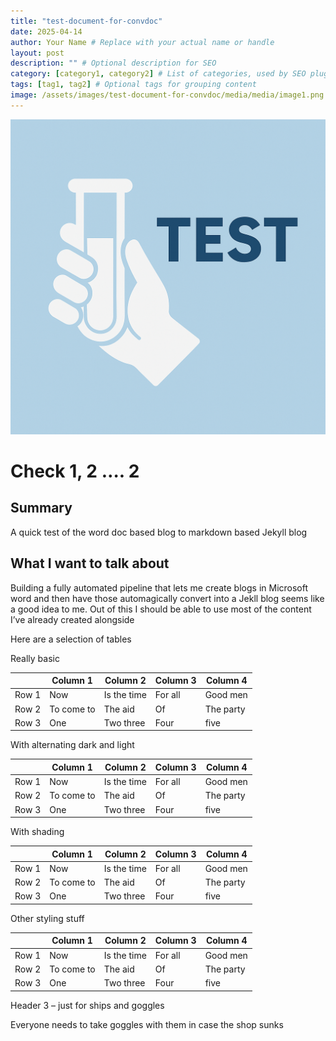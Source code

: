 ```yaml
---
title: "test-document-for-convdoc"
date: 2025-04-14
author: Your Name # Replace with your actual name or handle
layout: post
description: "" # Optional description for SEO
category: [category1, category2] # List of categories, used by SEO plugins
tags: [tag1, tag2] # Optional tags for grouping content
image: /assets/images/test-document-for-convdoc/media/media/image1.png # Default image used in previews or cards
---
```


![](/assets/images/test-document-for-convdoc/media/media/image1.png)

# Check 1, 2 …. 2

## Summary

A quick test of the word doc based blog to markdown based Jekyll blog

## What I want to talk about

Building a fully automated pipeline that lets me create blogs in
Microsoft word and then have those automagically convert into a Jekll
blog seems like a good idea to me. Out of this I should be able to use
most of the content I’ve already created alongside

Here are a selection of tables

Really basic

<table>
<thead>
<tr class="header">
<th></th>
<th>Column 1</th>
<th>Column 2</th>
<th>Column 3</th>
<th>Column 4</th>
</tr>
</thead>
<tbody>
<tr class="odd">
<td>Row 1</td>
<td>Now</td>
<td>Is the time</td>
<td>For all</td>
<td>Good men</td>
</tr>
<tr class="even">
<td>Row 2</td>
<td>To come to</td>
<td>The aid</td>
<td>Of</td>
<td>The party</td>
</tr>
<tr class="odd">
<td>Row 3</td>
<td>One</td>
<td>Two three</td>
<td>Four</td>
<td>five</td>
</tr>
</tbody>
</table>

With alternating dark and light

<table>
<thead>
<tr class="header">
<th></th>
<th>Column 1</th>
<th>Column 2</th>
<th>Column 3</th>
<th>Column 4</th>
</tr>
</thead>
<tbody>
<tr class="odd">
<td>Row 1</td>
<td>Now</td>
<td>Is the time</td>
<td>For all</td>
<td>Good men</td>
</tr>
<tr class="even">
<td>Row 2</td>
<td>To come to</td>
<td>The aid</td>
<td>Of</td>
<td>The party</td>
</tr>
<tr class="odd">
<td>Row 3</td>
<td>One</td>
<td>Two three</td>
<td>Four</td>
<td>five</td>
</tr>
</tbody>
</table>

With shading

<table>
<thead>
<tr class="header">
<th></th>
<th>Column 1</th>
<th>Column 2</th>
<th>Column 3</th>
<th>Column 4</th>
</tr>
</thead>
<tbody>
<tr class="odd">
<td>Row 1</td>
<td>Now</td>
<td>Is the time</td>
<td>For all</td>
<td>Good men</td>
</tr>
<tr class="even">
<td>Row 2</td>
<td>To come to</td>
<td>The aid</td>
<td>Of</td>
<td>The party</td>
</tr>
<tr class="odd">
<td>Row 3</td>
<td>One</td>
<td>Two three</td>
<td>Four</td>
<td>five</td>
</tr>
</tbody>
</table>

Other styling stuff

<table>
<thead>
<tr class="header">
<th></th>
<th>Column 1</th>
<th>Column 2</th>
<th>Column 3</th>
<th>Column 4</th>
</tr>
</thead>
<tbody>
<tr class="odd">
<td>Row 1</td>
<td>Now</td>
<td>Is the time</td>
<td>For all</td>
<td>Good men</td>
</tr>
<tr class="even">
<td>Row 2</td>
<td>To come to</td>
<td>The aid</td>
<td>Of</td>
<td>The party</td>
</tr>
<tr class="odd">
<td>Row 3</td>
<td>One</td>
<td>Two three</td>
<td>Four</td>
<td>five</td>
</tr>
</tbody>
</table>

Header 3 – just for ships and goggles

Everyone needs to take goggles with them in case the shop sunks
